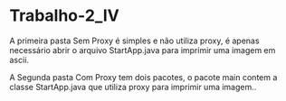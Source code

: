 # Trabalho-2_IV

A primeira pasta Sem Proxy é simples e não utiliza proxy, é apenas necessário abrir o arquivo StartApp.java para imprimir uma imagem em ascii.

A Segunda pasta Com Proxy tem dois pacotes, o pacote main contem a classe StartApp.java que utiliza proxy para imprimir uma imagem..
